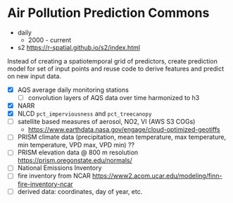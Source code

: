 # Air Pollution Prediction Commons

- daily
  - 2000 - current
- s2 https://r-spatial.github.io/s2/index.html


Instead of creating a spatiotemporal grid of predictors, create prediction model for set of input points and reuse code to derive features and predict on new input data.

- [x] AQS average daily monitoring stations
  - [ ] convolution layers of AQS data over time harmonized to h3
- [x] NARR
- [x] NLCD `pct_imperviousness` and `pct_treecanopy`
- [ ] satellite based measures of aerosol, NO2, VI (AWS S3 COGs)
  - https://www.earthdata.nasa.gov/engage/cloud-optimized-geotiffs
- [ ] PRISM climate data (precipitation, mean temperature, max temperature, min temperature, VPD max, VPD min) ??
- [ ] PRISM elevation data @ 800 m resolution https://prism.oregonstate.edu/normals/
- [ ] National Emissions Inventory
- [ ] fire inventory from NCAR https://www2.acom.ucar.edu/modeling/finn-fire-inventory-ncar
- [ ] derived data: coordinates, day of year, etc.
